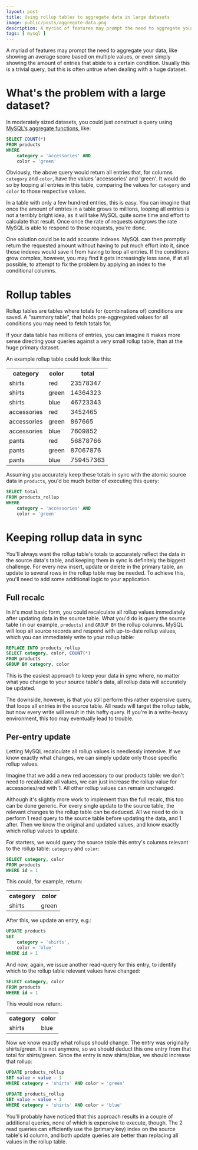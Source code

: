 ```yaml
---
layout: post
title: Using rollup tables to aggregate data in large datasets
image: public/posts/aggregate-data.png
description: A myriad of features may prompt the need to aggregate your data, like showing an average score based on multiple values, or even simply showing the amount of entries that abide to a certain condition. Usually this is a trivial query, but this is often untrue when dealing with a huge dataset.
tags: [ mysql ]
---
```


A myriad of features may prompt the need to aggregate your data, like showing an average score based on multiple values, or even simply showing the amount of entries that abide to a certain condition. Usually this is a trivial query, but this is often untrue when dealing with a huge dataset.

<!-- more -->

# What's the problem with a large dataset?

In moderately sized datasets, you could just construct a query using [MySQL's aggregate functions](http://dev.mysql.com/doc/refman/5.7/en/group-by-functions.html), like:

```sql
SELECT COUNT(*)
FROM products
WHERE
    category = 'accessories' AND
    color = 'green'
```

Obviously, the above query would return all entries that, for columns `category` and `color`, have the values 'accessories' and 'green'. It would do so by looping all entries in this table, comparing the values for `category` and `color` to those respective values.

In a table with only a few hundred entries, this is easy. You can imagine that once the amount of entries in a table grows to millions, looping all entries is not a terribly bright idea, as it will take MySQL quite some time and effort to calculate that result. Once once the rate of requests outgrows the rate MySQL is able to respond to those requests, you're done.

One solution could be to add accurate indexes. MySQL can then promptly return the requested amount without having to put much effort into it, since those indexes would save it from having to loop all entries. If the conditions grow complex, however, you may find it gets increasingly less sane, if at all possible, to attempt to fix the problem by applying an index to the conditional columns.

# Rollup tables

Rollup tables are tables where totals for (combinations of) conditions are saved. A "summary table", that holds pre-aggregated values for all conditions you may need to fetch totals for.

If your data table has millions of entries, you can imagine it makes more sense directing your queries against a very small rollup table, than at the huge primary dataset.

An example rollup table could look like this:

<table>
    <tr>
        <th>category</th>
        <th>color</th>
        <th>total</th>
    </tr>
    <tr>
        <td>shirts</td>
        <td>red</td>
        <td>23578347</td>
    </tr>
    <tr>
        <td>shirts</td>
        <td>green</td>
        <td>14364323</td>
    </tr>
    <tr>
        <td>shirts</td>
        <td>blue</td>
        <td>46723343</td>
    </tr>
    <tr>
        <td>accessories</td>
        <td>red</td>
        <td>3452465</td>
    </tr>
    <tr>
        <td>accessories</td>
        <td>green</td>
        <td>867665</td>
    </tr>
    <tr>
        <td>accessories</td>
        <td>blue</td>
        <td>7609852</td>
    </tr>
    <tr>
        <td>pants</td>
        <td>red</td>
        <td>56878766</td>
    </tr>
    <tr>
        <td>pants</td>
        <td>green</td>
        <td>87067876</td>
    </tr>
    <tr>
        <td>pants</td>
        <td>blue</td>
        <td>759457363</td>
    </tr>
</table>

Assuming you accurately keep these totals in sync with the atomic source data in `products`, you'd be much better of executing this query:

```sql
SELECT total
FROM products_rollup
WHERE
    category = 'accessories' AND
    color = 'green'
```

# Keeping rollup data in sync

You'll always want the rollup table's totals to accurately reflect the data in the source data's table, and keeping them in sync is definitely the biggest challenge. For every new insert, update or delete in the primary table, an update to several rows in the rollup table may be needed. To achieve this, you'll need to add some additional logic to your application.

## Full recalc

In it's most basic form, you could recalculate all rollup values immediately after updating data in the source table. What you'd do is query the source table (in our example, `products`) and `GROUP BY` the rollup columns. MySQL will loop all source records and respond with up-to-date rollup values, which you can immediately write to your rollup table:

```sql
REPLACE INTO products_rollup
SELECT category, color, COUNT(*)
FROM products
GROUP BY category, color
```

This is the easiest approach to keep your data in sync where, no matter what you change to your source table's data, all rollup data will accurately be updated.

The downside, however, is that you still perform this rather expensive query, that loops all entries in the source table. All reads will target the rollup table, but now every write will result in this hefty query. If you're in a write-heavy environment, this too may eventually lead to trouble.

## Per-entry update

Letting MySQL recalculate all rollup values is needlessly intensive. If we know exactly what changes, we can simply update only those specific rollup values.

Imagine that we add a new red accessory to our products table: we don't need to recalculate all values, we can just increase the rollup value for accessories/red with 1. All other rollup values can remain unchanged.

Although it's slightly more work to implement than the full recalc, this too can be done generic. For every single update to the source table, the relevant changes to the rollup table can be deduced. All we need to do is perform 1 read query to the source table before updating the data, and 1 after. Then we know the original and updated values, and know exactly which rollup values to update.

For starters, we would query the source table this entry's columns relevant to the rollup table: `category` and `color`:

```sql
SELECT category, color
FROM products
WHERE id = 1
```

This could, for example, return:

<table>
    <tr>
        <th>category</th>
        <th>color</th>
    </tr>
    <tr>
        <td>shirts</td>
        <td>green</td>
    </tr>
</table>

After this, we update an entry, e.g.:

```sql
UPDATE products
SET
    category = 'shirts',
    color = 'blue'
WHERE id = 1
```

And now, again, we issue another read-query for this entry, to identify which to the rollup table relevant values have changed:

```sql
SELECT category, color
FROM products
WHERE id = 1
```

This would now return:

<table>
    <tr>
        <th>category</th>
        <th>color</th>
    </tr>
    <tr>
        <td>shirts</td>
        <td>blue</td>
    </tr>
</table>

Now we know exactly what rollups should change. The entry was originally shirts/green. It is not anymore, so we should deduct this one entry from that total for shirts/green. Since the entry is now shirts/blue, we should increase that rollup:

```sql
UPDATE products_rollup
SET value = value - 1
WHERE category = 'shirts' AND color = 'green'
```

```sql
UPDATE products_rollup
SET value = value + 1
WHERE category = 'shirts' AND color = 'blue'
```

You'll probably have noticed that this approach results in a couple of additional queries, none of which is expensive to execute, though. The 2 read queries can efficiently use the (primary key) index on the source table's id column, and both update queries are better than replacing all values in the rollup table.
